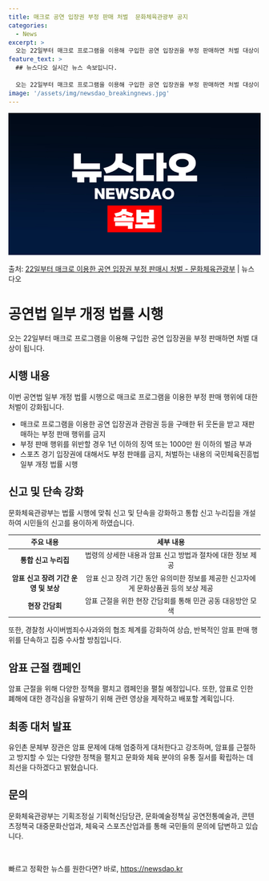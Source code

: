 ```yaml
---
title: 매크로 공연 입장권 부정 판매 처벌  문화체육관광부 공지
categories:
  - News
excerpt: >
  오는 22일부터 매크로 프로그램을 이용해 구입한 공연 입장권을 부정 판매하면 처벌 대상이 된다. 문화체육관광…
feature_text: >
  ## 뉴스다오 실시간 뉴스 속보입니다.

  오는 22일부터 매크로 프로그램을 이용해 구입한 공연 입장권을 부정 판매하면 처벌 대상이 된다. 문화체육관광…
image: '/assets/img/newsdao_breakingnews.jpg'
---
```


![뉴스다오 속보](/assets/img/newsdao_breakingnews.jpg)

<p>출처: <a href="https://newsdao.kr/3375" rel="dofollow">22일부터 매크로 이용한 공연 입장권 부정 판매시 처벌 - 문화체육관광부</a> | 뉴스다오</p>

<h1 data-ke-size="size26"><b>공연법 일부 개정 법률 시행</b></h1>
<p data-ke-size="size16">오는 22일부터 매크로 프로그램을 이용해 구입한 공연 입장권을 부정 판매하면 처벌 대상이 됩니다.</p>
<h2 data-ke-size="size24"><b>시행 내용</b></h2>
<p data-ke-size="size16">이번 공연법 일부 개정 법률 시행으로 매크로 프로그램을 이용한 부정 판매 행위에 대한 처벌이 강화됩니다.</p>
<ul>
<li>매크로 프로그램을 이용한 공연 입장권과 관람권 등을 구매한 뒤 웃돈을 받고 재판매하는 부정 판매 행위를 금지</li>
<li>부정 판매 행위를 위반할 경우 1년 이하의 징역 또는 1000만 원 이하의 벌금 부과</li>
<li>스포츠 경기 입장권에 대해서도 부정 판매를 금지, 처벌하는 내용의 국민체육진흥법 일부 개정 법률 시행</li>
</ul>
<h2 data-ke-size="size24"><b>신고 및 단속 강화</b></h2>
<p data-ke-size="size16">문화체육관광부는 법률 시행에 맞춰 신고 및 단속을 강화하고 통합 신고 누리집을 개설하여 시민들의 신고를 용이하게 하였습니다.</p>
<table>
<thead>
<tr>
<th style="text-align: center;">주요 내용</th>
<th style="text-align: center;">세부 내용</th>
</tr>
</thead>
<tbody>
<tr>
<td style="text-align: center;"><b>통합 신고 누리집</b></td>
<td style="text-align: center;">법령의 상세한 내용과 암표 신고 방법과 절차에 대한 정보 제공</td>
</tr>
<tr>
<td style="text-align: center;"><b>암표 신고 장려 기간 운영 및 보상</b></td>
<td style="text-align: center;">암표 신고 장려 기간 동안 유의미한 정보를 제공한 신고자에게 문화상품권 등의 보상 제공</td>
</tr>
<tr>
<td style="text-align: center;"><b>현장 간담회</b></td>
<td style="text-align: center;">암표 근절을 위한 현장 간담회를 통해 민관 공동 대응방안 모색</td>
</tr>
</tbody>
</table>
<p data-ke-size="size16">또한, 경찰청 사이버범죄수사과와의 협조 체계를 강화하여 상습, 반복적인 암표 판매 행위를 단속하고 집중 수사할 방침입니다.</p>
<h2 data-ke-size="size24"><b>암표 근절 캠페인</b></h2>
<p data-ke-size="size16">암표 근절을 위해 다양한 정책을 펼치고 캠페인을 펼칠 예정입니다. 또한, 암표로 인한 폐해에 대한 경각심을 유발하기 위해 관련 영상을 제작하고 배포할 계획입니다.</p>
<h2 data-ke-size="size24"><b>최종 대처 발표</b></h2>
<p data-ke-size="size16">유인촌 문체부 장관은 암표 문제에 대해 엄중하게 대처한다고 강조하며, 암표를 근절하고 방지할 수 있는 다양한 정책을 펼치고 문화와 체육 분야의 유통 질서를 확립하는 데 최선을 다하겠다고 밝혔습니다.</p>
<h2 data-ke-size="size24"><b>문의</b></h2>
<p data-ke-size="size16">문화체육관광부는 기획조정실 기획혁신담당관, 문화예술정책실 공연전통예술과, 콘텐츠정책국 대중문화산업과, 체육국 스포츠산업과를 통해 국민들의 문의에 답변하고 있습니다.</p>
<p data-ke-size="size16">&nbsp;</p> 

빠르고 정확한 뉴스를 원한다면? 바로, <a href="https://newsdao.kr" rel="dofollow">https://newsdao.kr</a>


